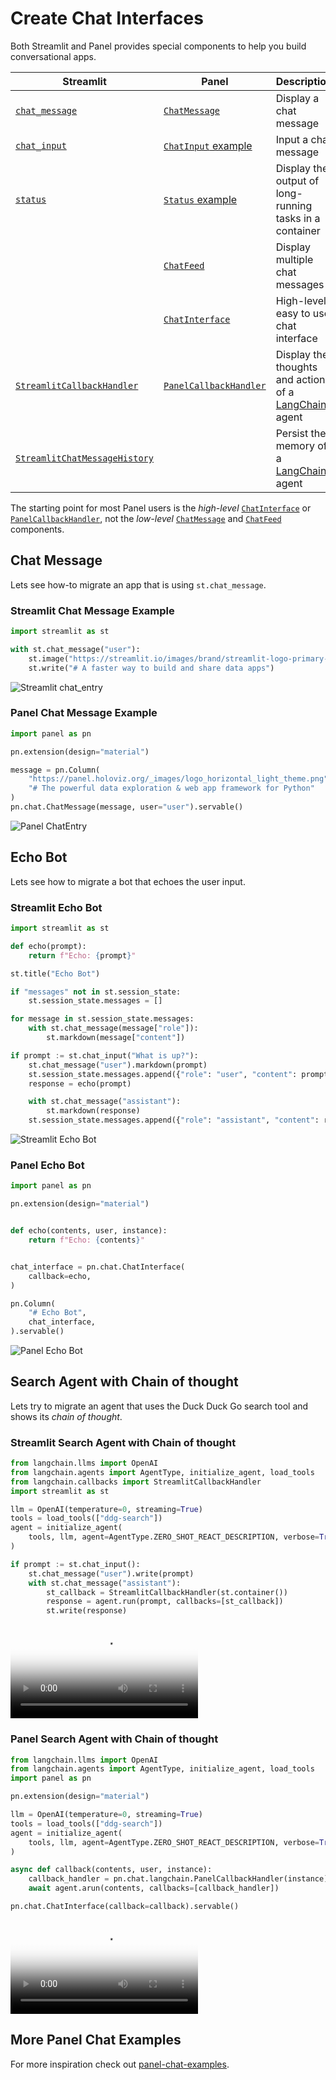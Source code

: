 # Create Chat Interfaces

Both Streamlit and Panel provides special components to help you build conversational apps.

| Streamlit            | Panel               | Description                            |
| -------------------- | ------------------- | -------------------------------------- |
| [`chat_message`](https://docs.streamlit.io/library/api-reference/chat/st.chat_message)    | [`ChatMessage`](../../reference/chat//ChatMessage.md) | Display a chat message  |
| [`chat_input`](https://docs.streamlit.io/library/api-reference/chat/st.chat_input) |  [`ChatInput` example](https://holoviz-topics.github.io/panel-chat-examples/components/#chat_input) | Input a chat message |
| [`status`](https://docs.streamlit.io/library/api-reference/status/st.status) | [`Status` example](https://holoviz-topics.github.io/panel-chat-examples/components/#status) | Display the output of long-running tasks in a container |
|                      | [`ChatFeed`](../../reference/chat/ChatFeed.md)  | Display multiple chat messages         |
|                      | [`ChatInterface`](../../reference/chat//ChatInterface.md)  | High-level, easy to use chat interface |
| [`StreamlitCallbackHandler`](https://python.langchain.com/docs/integrations/callbacks/streamlit) | [`PanelCallbackHandler`](../../reference/chat//PanelCallbackHandler.md) | Display the thoughts and actions of a [LangChain](https://python.langchain.com/docs/get_started/introduction) agent |
| [`StreamlitChatMessageHistory`](https://python.langchain.com/docs/integrations/memory/streamlit_chat_message_history) |  | Persist the memory of a [LangChain](https://python.langchain.com/docs/get_started/introduction) agent |

The starting point for most Panel users is the *high-level* [`ChatInterface`](../../reference/chat//ChatInterface.md) or [`PanelCallbackHandler`](../../reference/chat//PanelCallbackHandler.md), not the *low-level* [`ChatMessage`](../../reference/chat//ChatMessage.md) and [`ChatFeed`](../../reference/chat//ChatFeed.md) components.

## Chat Message

Lets see how-to migrate an app that is using `st.chat_message`.

### Streamlit Chat Message Example

```python
import streamlit as st

with st.chat_message("user"):
    st.image("https://streamlit.io/images/brand/streamlit-logo-primary-colormark-darktext.png")
    st.write("# A faster way to build and share data apps")
```

![Streamlit chat_entry](../../_static/images/streamlit_chat_message.png)

### Panel Chat Message Example

```python
import panel as pn

pn.extension(design="material")

message = pn.Column(
    "https://panel.holoviz.org/_images/logo_horizontal_light_theme.png",
    "# The powerful data exploration & web app framework for Python"
)
pn.chat.ChatMessage(message, user="user").servable()
```

![Panel ChatEntry](../../_static/images/panel_chat_entry.png)

## Echo Bot

Lets see how to migrate a bot that echoes the user input.

### Streamlit Echo Bot

```python
import streamlit as st

def echo(prompt):
    return f"Echo: {prompt}"

st.title("Echo Bot")

if "messages" not in st.session_state:
    st.session_state.messages = []

for message in st.session_state.messages:
    with st.chat_message(message["role"]):
        st.markdown(message["content"])

if prompt := st.chat_input("What is up?"):
    st.chat_message("user").markdown(prompt)
    st.session_state.messages.append({"role": "user", "content": prompt})
    response = echo(prompt)

    with st.chat_message("assistant"):
        st.markdown(response)
    st.session_state.messages.append({"role": "assistant", "content": response})
```

![Streamlit Echo Bot](../../_static/images/streamlit_echo_bot.png)

### Panel Echo Bot

```python
import panel as pn

pn.extension(design="material")


def echo(contents, user, instance):
    return f"Echo: {contents}"


chat_interface = pn.chat.ChatInterface(
    callback=echo,
)

pn.Column(
    "# Echo Bot",
    chat_interface,
).servable()
```

![Panel Echo Bot](../../_static/images/panel_echo_bot.png)

## Search Agent with Chain of thought

Lets try to migrate an agent that uses the Duck Duck Go search tool and shows its
*chain of thought*.

### Streamlit Search Agent with Chain of thought

```python
from langchain.llms import OpenAI
from langchain.agents import AgentType, initialize_agent, load_tools
from langchain.callbacks import StreamlitCallbackHandler
import streamlit as st

llm = OpenAI(temperature=0, streaming=True)
tools = load_tools(["ddg-search"])
agent = initialize_agent(
    tools, llm, agent=AgentType.ZERO_SHOT_REACT_DESCRIPTION, verbose=True
)

if prompt := st.chat_input():
    st.chat_message("user").write(prompt)
    with st.chat_message("assistant"):
        st_callback = StreamlitCallbackHandler(st.container())
        response = agent.run(prompt, callbacks=[st_callback])
        st.write(response)
```

<video controls="" poster="../../_static/images/streamlit_callback_handler.png">
    <source src="https://assets.holoviz.org/panel/how_to/streamlit_migration/streamlit_callback_handler.mp4" type="video/mp4" style="max-height: 400px; max-width: 100%;">
    Your browser does not support the video tag.
</video>

### Panel Search Agent with Chain of thought

```python
from langchain.llms import OpenAI
from langchain.agents import AgentType, initialize_agent, load_tools
import panel as pn

pn.extension(design="material")

llm = OpenAI(temperature=0, streaming=True)
tools = load_tools(["ddg-search"])
agent = initialize_agent(
    tools, llm, agent=AgentType.ZERO_SHOT_REACT_DESCRIPTION, verbose=True,
)

async def callback(contents, user, instance):
    callback_handler = pn.chat.langchain.PanelCallbackHandler(instance)
    await agent.arun(contents, callbacks=[callback_handler])

pn.chat.ChatInterface(callback=callback).servable()
```

<video controls="" poster="../../_static/images/panel_callback_handler.png">
    <source src="https://assets.holoviz.org/panel/how_to/streamlit_migration/panel_callback_handler.mp4" type="video/mp4" style="max-height: 400px; max-width: 100%;">
    Your browser does not support the video tag.
</video>

## More Panel Chat Examples

For more inspiration check out [panel-chat-examples](https://holoviz-topics.github.io/panel-chat-examples/).
